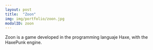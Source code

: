 ```yaml
---
layout: post
title:  "Zoon"
img: img/portfolio/zoon.jpg
modalID: zoon
---
```

Zoon is a game developed in the programming languaje Haxe, with the HaxePunk engine.
